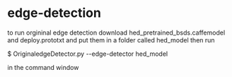 # edge-detection
to run orgininal edge detection download hed_pretrained_bsds.caffemodel and deploy.prototxt and put them in a 
folder called hed_model
then run 

$ OriginaledgeDetector.py --edge-detector hed_model

in the command window
